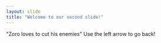 ```yaml
---
layout: slide
title: "Welcome to our second slide!"
---
```

"Zoro loves to cut his enemies"
Use the left arrow to go back!

